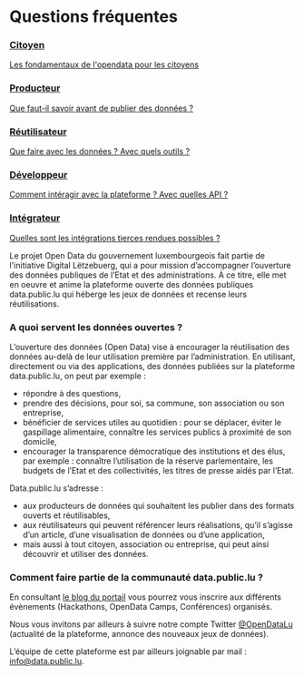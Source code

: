 # Questions fréquentes

<div class="faq-sections">
    <div class="faq-section">
        <a class="thumbnail" href="/fr/pages/faq/citizen/">
            <div class="caption">
            <h3>Citoyen</h3>
            <p>Les fondamentaux de l'opendata pour les citoyens</p>
            </div>
        </a>
    </div>
    <div class="faq-section">
        <a class="thumbnail" href="/fr/pages/faq/producer/">
            <div class="caption">
            <h3>Producteur</h3>
            <p>Que faut-il savoir avant de publier des données ?</p>
            </div>
        </a>
    </div>
    <div class="faq-section">
        <a class="thumbnail" href="/fr/pages/faq/reuser/">
            <div class="caption">
            <h3>Réutilisateur</h3>
            <p>Que faire avec les données ? Avec quels outils ?</p>
            </div>
        </a>
    </div>
    <div class="faq-section">
        <a class="thumbnail" href="/fr/pages/faq/developer/">
            <div class="caption">
            <h3>Développeur</h3>
            <p>Comment intéragir avec la plateforme&nbsp;? Avec quelles API&nbsp;?</p>
            </div>
        </a>
    </div>
    <div class="faq-section">
        <a class="thumbnail" href="/fr/pages/faq/system-integrator/">
            <div class="caption">
            <h3>Intégrateur</h3>
            <p>Quelles sont les intégrations tierces rendues possibles ?</p>
            </div>
        </a>
    </div>
</div>

Le projet Open Data du gouvernement luxembourgeois fait partie de l'initiative Digital Lëtzebuerg, qui a pour mission d’accompagner l’ouverture des données publiques de l’Etat et des administrations. À ce titre, elle met en oeuvre et anime la plateforme ouverte des données publiques data.public.lu qui héberge les jeux de données et recense leurs réutilisations.

### A quoi servent les données ouvertes ?

L’ouverture des données (Open Data) vise à encourager la réutilisation des données au-delà de leur utilisation première par l’administration. En utilisant, directement ou via des applications, des données publiées sur la plateforme data.public.lu, on peut par exemple :

*   répondre à des questions,
*   prendre des décisions, pour soi, sa commune, son association ou son entreprise,
*   bénéficier de services utiles au quotidien : pour se déplacer, éviter le gaspillage alimentaire, connaître les services publics à proximité de son domicile,
*   encourager la transparence démocratique des institutions et des élus, par exemple : connaître l’utilisation de la réserve parlementaire, les budgets de l’Etat et des collectivités, les titres de presse aidés par l’Etat.

Data.public.lu s’adresse :

*   aux producteurs de données qui souhaitent les publier dans des formats ouverts et réutilisables,
*   aux réutilisateurs qui peuvent référencer leurs réalisations, qu’il s’agisse d’un article, d’une visualisation de données ou d’une application,
*   mais aussi à tout citoyen, association ou entreprise, qui peut ainsi découvrir et utiliser des données.

### Comment faire partie de la communauté data.public.lu ?

En consultant [le blog du portail](/fr/posts/) vous pourrez vous inscrire aux différents évènements (Hackathons, OpenData Camps, Conférences) organisés.

Nous vous invitons par ailleurs à suivre notre compte Twitter [@OpenDataLu](https://twitter.com/opendatalu) (actualité de la plateforme, annonce des nouveaux jeux de données).

L’équipe de cette plateforme est par ailleurs joignable par mail : [info@data.public.lu](mailto:info@data.public.lu).

